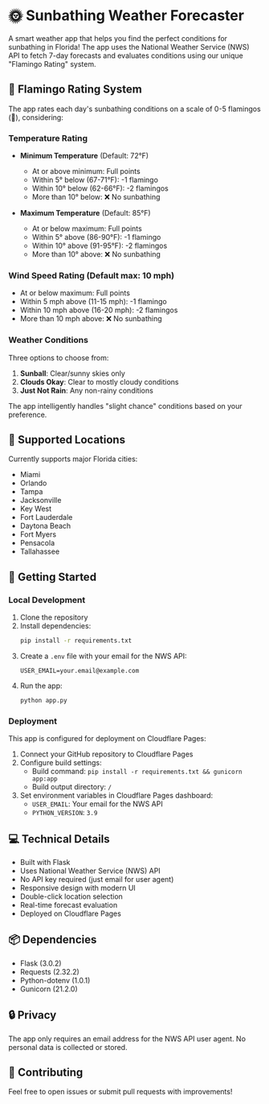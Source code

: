# 🌞 Sunbathing Weather Forecaster

A smart weather app that helps you find the perfect conditions for sunbathing in Florida! The app uses the National Weather Service (NWS) API to fetch 7-day forecasts and evaluates conditions using our unique "Flamingo Rating" system.

## 🦩 Flamingo Rating System

The app rates each day's sunbathing conditions on a scale of 0-5 flamingos (🦩), considering:

### Temperature Rating
- **Minimum Temperature** (Default: 72°F)
  - At or above minimum: Full points
  - Within 5° below (67-71°F): -1 flamingo
  - Within 10° below (62-66°F): -2 flamingos
  - More than 10° below: ❌ No sunbathing

- **Maximum Temperature** (Default: 85°F)
  - At or below maximum: Full points
  - Within 5° above (86-90°F): -1 flamingo
  - Within 10° above (91-95°F): -2 flamingos
  - More than 10° above: ❌ No sunbathing

### Wind Speed Rating (Default max: 10 mph)
- At or below maximum: Full points
- Within 5 mph above (11-15 mph): -1 flamingo
- Within 10 mph above (16-20 mph): -2 flamingos
- More than 10 mph above: ❌ No sunbathing

### Weather Conditions
Three options to choose from:
1. **Sunball**: Clear/sunny skies only
2. **Clouds Okay**: Clear to mostly cloudy conditions
3. **Just Not Rain**: Any non-rainy conditions

The app intelligently handles "slight chance" conditions based on your preference.

## 🌴 Supported Locations

Currently supports major Florida cities:
- Miami
- Orlando
- Tampa
- Jacksonville
- Key West
- Fort Lauderdale
- Daytona Beach
- Fort Myers
- Pensacola
- Tallahassee

## 🚀 Getting Started

### Local Development

1. Clone the repository
2. Install dependencies:
   ```bash
   pip install -r requirements.txt
   ```
3. Create a `.env` file with your email for the NWS API:
   ```
   USER_EMAIL=your.email@example.com
   ```
4. Run the app:
   ```bash
   python app.py
   ```

### Deployment

This app is configured for deployment on Cloudflare Pages:

1. Connect your GitHub repository to Cloudflare Pages
2. Configure build settings:
   - Build command: `pip install -r requirements.txt && gunicorn app:app`
   - Build output directory: `/`
3. Set environment variables in Cloudflare Pages dashboard:
   - `USER_EMAIL`: Your email for the NWS API
   - `PYTHON_VERSION`: `3.9`

## 💻 Technical Details

- Built with Flask
- Uses National Weather Service (NWS) API
- No API key required (just email for user agent)
- Responsive design with modern UI
- Double-click location selection
- Real-time forecast evaluation
- Deployed on Cloudflare Pages

## 📦 Dependencies

- Flask (3.0.2)
- Requests (2.32.2)
- Python-dotenv (1.0.1)
- Gunicorn (21.2.0)

## 🔒 Privacy

The app only requires an email address for the NWS API user agent. No personal data is collected or stored.

## 🤝 Contributing

Feel free to open issues or submit pull requests with improvements!
